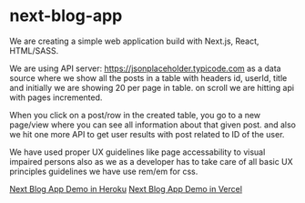 # next-blog-app
We are creating a simple web application build with Next.js, React, HTML/SASS.

We are using API server: https://jsonplaceholder.typicode.com as a data source
where we show all the posts in a table with headers id, userId, title and initially we are showing 20 per page in table. on scroll we are hitting api with pages incremented.

When you click on a post/row in the created table, you go to a new page/view where you can see all information about that given post. and also we hit one more API to get user results with post related to ID of the user.

We have used proper UX guidelines like page accessability to visual impaired persons also as we as a developer has to take care of all basic UX principles guidelines we have use rem/em for css.

<a href="https://next-blog-app.herokuapp.com/">Next Blog App Demo in Heroku</a>
<a href="https://next-blog-app-three.vercel.app/">Next Blog App Demo in Vercel</a>


